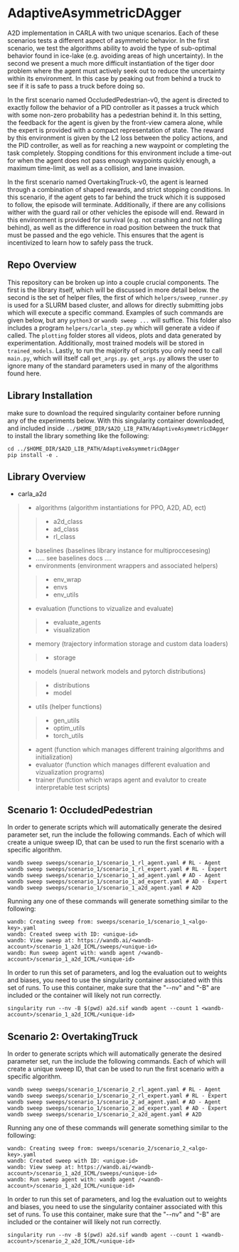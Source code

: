 # AdaptiveAsymmetricDAgger
A2D implementation in CARLA with two unique scenarios. Each of these scenarios tests a different aspect of asymmetric behavior. In the first scenario, we test the algorithms ability to avoid the type of sub-optimal behavior found in ice-lake (e.g. avoiding areas of high uncertainty). In the second we present a much more difficult instantiation of the tiger door problem where the agent must actively seek out to reduce the uncertainty within its environment. In this case by peaking out from behind a truck to see if it is safe to pass a truck before doing so.

In the first scenario named OccludedPedestrian-v0, the agent is directed to exactly follow the behavior of a PID controller as it passes a truck which with some non-zero probability has a pedestrian behind it. In this setting, the feedback for the agent is given by the front-view camera alone, while the expert is provided with a compact representation of state. The reward by this environment is given by the L2 loss between the policy actions, and the PID controller, as well as for reaching a new waypoint or completing the task completely. Stopping conditions for this environment include a time-out for when the agent does not pass enough waypoints quickly enough, a maximum time-limit, as well as a collision, and lane invasion.

In the first scenario named OvertakingTruck-v0, the agent is learned through a combination of shaped rewards, and strict stopping conditions. In this scenario, if the agent gets to far behind the truck which it is supposed to follow, the episode will terminate. Additionally, if there are any collisions wither with the guard rail or other vehicles the episode will end. Reward in this environment is provided for survival (e.g. not crashing and not falling behind), as well as the difference in road position between the truck that must be passed and the ego vehicle. This ensures that the agent is incentivized to learn how to safely pass the truck.

## Repo Overview
This repository can be broken up into a couple crucial components. The first is the library itself, which will be discussed in more detail below. the second is the set of helper files, the first of which `helpers/sweep_runner.py` is used for a SLURM based cluster, and allows for directly submitting jobs which will execute a specific command. Examples of such commands are given below, but any `python3` or `wandb sweep ...` will suffice. This folder also includes a program `helpers/carla_step.py` which will generate a video if called. The `plotting` folder stores all videos, plots and data generated by experimentation. Additionally, most trained models will be stored in `trained_models`. Lastly, to run the majority of scripts you only need to call `main.py`, which will itself call `get_args.py`. `get_args.py` allows the user to ignore many of the standard parameters used in many of the algorithms found here.

## Library Installation
make sure to download the required singularity container before running any of the experiments below. With this singularity container downloaded, and included inside `../$HOME_DIR/$A2D_LIB_PATH/AdaptiveAsymmetricDAgger` to install the library something like the following:
```
cd ../$HOME_DIR/$A2D_LIB_PATH/AdaptiveAsymmetricDAgger
pip install -e .
```

## Library Overview
* carla_a2d
>* algorithms (algorithm instantiations for PPO, A2D, AD, ect)
>>* a2d_class
>>* ad_class
>>* rl_class
>* baselines (baselines library instance for multiproccesesing)
>* ..... see baselines docs ....
>* environments (environment wrappers and associated helpers)
>>* env_wrap
>>* envs
>>* env_utils
>* evaluation (functions to vizualize and evaluate)
>>* evaluate_agents
>>* visualization
>* memory (trajectory information storage and custom data loaders)
>>* storage
>* models (nueral network models and pytorch distributions)
>>* distributions
>>* model
>* utils (helper functions)
>>* gen_utils
>>* optim_utils
>>* torch_utils
>* agent (function which manages different training algorithms and initialization)
>* evaluator (function which manages different evaluation and vizualization programs)
>* trainer (function which wraps agent and evalutor to create interpretable test scripts)

## Scenario 1: OccludedPedestrian

In order to generate scripts which will automatically generate the desired parameter set, run the include the following commands. Each of which will create a unique sweep ID, that can be used to run the first scenario with a specific algorithm.
```
wandb sweep sweeps/scenario_1/scenario_1_rl_agent.yaml # RL - Agent
wandb sweep sweeps/scenario_1/scenario_1_rl_expert.yaml # RL - Expert
wandb sweep sweeps/scenario_1/scenario_1_ad_agent.yaml # AD - Agent
wandb sweep sweeps/scenario_1/scenario_1_ad_expert.yaml # AD - Expert
wandb sweep sweeps/scenario_1/scenario_1_a2d_agent.yaml # A2D
```
Running any one of these commands will generate something similar to the following:
```
wandb: Creating sweep from: sweeps/scenario_1/scenario_1_<algo-key>.yaml
wandb: Created sweep with ID: <unique-id>
wandb: View sweep at: https://wandb.ai/<wandb-account>/scenario_1_a2d_ICML/sweeps/<unique-id>
wandb: Run sweep agent with: wandb agent /<wandb-account>/scenario_1_a2d_ICML/<unique-id>
```
In order to run this set of parameters, and log the evaluation out to weights and biases, you need to use the singularity container associated with this set of runs. To use this container, make sure that the "--nv" and "-B" are included or the container will likely not run correctly.
```
singularity run --nv -B $(pwd) a2d.sif wandb agent --count 1 <wandb-account>/scenario_1_a2d_ICML/<unique-id>
```

## Scenario 2: OvertakingTruck

In order to generate scripts which will automatically generate the desired parameter set, run the include the following commands. Each of which will create a unique sweep ID, that can be used to run the first scenario with a specific algorithm.
```
wandb sweep sweeps/scenario_1/scenario_2_rl_agent.yaml # RL - Agent
wandb sweep sweeps/scenario_1/scenario_2_rl_expert.yaml # RL - Expert
wandb sweep sweeps/scenario_1/scenario_2_ad_agent.yaml # AD - Agent
wandb sweep sweeps/scenario_1/scenario_2_ad_expert.yaml # AD - Expert
wandb sweep sweeps/scenario_1/scenario_2_a2d_agent.yaml # A2D
```
Running any one of these commands will generate something similar to the following:
```
wandb: Creating sweep from: sweeps/scenario_2/scenario_2_<algo-key>.yaml
wandb: Created sweep with ID: <unique-id>
wandb: View sweep at: https://wandb.ai/<wandb-account>/scenario_1_a2d_ICML/sweeps/<unique-id>
wandb: Run sweep agent with: wandb agent /<wandb-account>/scenario_1_a2d_ICML/<unique-id>
```
In order to run this set of parameters, and log the evaluation out to weights and biases, you need to use the singularity container associated with this set of runs. To use this container, make sure that the "--nv" and "-B" are included or the container will likely not run correctly.
```
singularity run --nv -B $(pwd) a2d.sif wandb agent --count 1 <wandb-account>/scenario_2_a2d_ICML/<unique-id>
```
